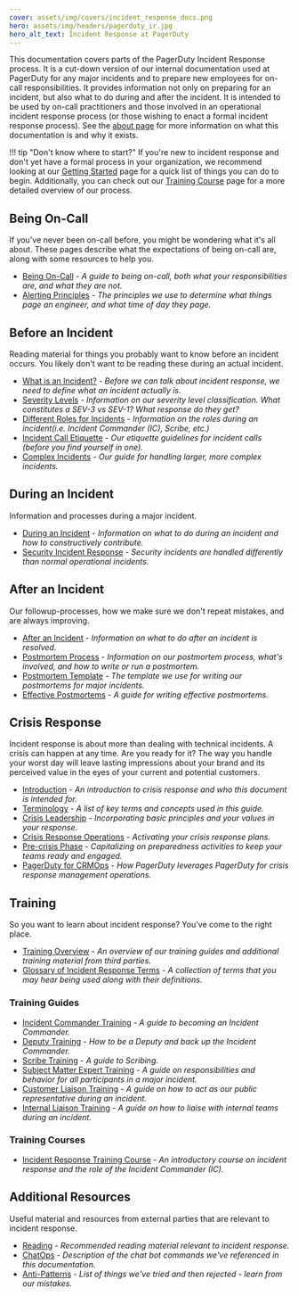 ```yaml
---
cover: assets/img/covers/incident_response_docs.png
hero: assets/img/headers/pagerduty_ir.jpg
hero_alt_text: Incident Response at PagerDuty
---
```

This documentation covers parts of the PagerDuty Incident Response process. It is a cut-down version of our internal documentation used at PagerDuty for any major incidents and to prepare new employees for on-call responsibilities. It provides information not only on preparing for an incident, but also what to do during and after the incident. It is intended to be used by on-call practitioners and those involved in an operational incident response process (or those wishing to enact a formal incident response process). See the [about page](about.md) for more information on what this documentation is and why it exists.

!!! tip "Don't know where to start?"
    If you're new to incident response and don't yet have a formal process in your organization, we recommend looking at our [Getting Started](getting_started.md) page for a quick list of things you can do to begin. Additionally, you can check out our [Training Course](training/courses/incident_response.md) page for a more detailed overview of our process.

## Being On-Call

If you've never been on-call before, you might be wondering what it's all about. These pages describe what the expectations of being on-call are, along with some resources to help you.

* [Being On-Call](oncall/being_oncall.md) - _A guide to being on-call, both what your responsibilities are, and what they are not._
* [Alerting Principles](oncall/alerting_principles.md) - _The principles we use to determine what things page an engineer, and what time of day they page._

## Before an Incident

Reading material for things you probably want to know before an incident occurs. You likely don't want to be reading these during an actual incident.

* [What is an Incident?](before/what_is_an_incident.md) - _Before we can talk about incident response, we need to define what an incident actually is._
* [Severity Levels](before/severity_levels.md) - _Information on our severity level classification. What constitutes a SEV-3 vs SEV-1? What response do they get?_
* [Different Roles for Incidents](before/different_roles.md) - _Information on the roles during an incident(i.e. Incident Commander (IC), Scribe, etc.)_
* [Incident Call Etiquette](before/call_etiquette.md) - _Our etiquette guidelines for incident calls (before you find yourself in one)._
* [Complex Incidents](before/complex_incidents.md) - _Our guide for handling larger, more complex incidents._

## During an Incident

Information and processes during a major incident.

* [During an Incident](during/during_an_incident.md) - _Information on what to do during an incident and how to constructively contribute._
* [Security Incident Response](during/security_incident_response.md) - _Security incidents are handled differently than normal operational incidents._

## After an Incident

Our followup-processes, how we make sure we don't repeat mistakes, and are always improving.

* [After an Incident](after/after_an_incident.md) - _Information on what to do after an incident is resolved._
* [Postmortem Process](after/post_mortem_process.md) - _Information on our postmortem process, what's involved, and how to write or run a postmortem._
* [Postmortem Template](after/post_mortem_template.md) - _The template we use for writing our postmortems for major incidents._
* [Effective Postmortems](after/effective_post_mortems.md) - _A guide for writing effective postmortems._

## Crisis Response 

Incident response is about more than dealing with technical incidents. A crisis can happen at any time. Are you ready for it? The way you handle your worst day will leave lasting impressions about your brand and its perceived value in the eyes of your current and potential customers.

* [Introduction](crisis/crisis_intro.md) - _An introduction to crisis response and who this document is intended for._
* [Terminology](crisis/terms.md) - _A list of key terms and concepts used in this guide._
* [Crisis Leadership](crisis/leadership.md) - _Incorporating basic principles and your values in your response._
* [Crisis Response Operations](crisis/operations.md) - _Activating your crisis response plans._
* [Pre-crisis Phase](crisis/prework.md) - _Capitalizing on preparedness activities to keep your teams ready and engaged._
* [PagerDuty for CRMOps](crisis/pagerduty.md) - _How PagerDuty leverages PagerDuty for crisis response management operations._

## Training

So you want to learn about incident response? You've come to the right place.

* [Training Overview](training/overview.md) - _An overview of our training guides and additional training material from third parties._
* [Glossary of Incident Response Terms](training/glossary.md) - _A collection of terms that you may hear being used along with their definitions._

### Training Guides

* [Incident Commander Training](training/incident_commander.md) - _A guide to becoming an Incident Commander._
* [Deputy Training](training/deputy.md) - _How to be a Deputy and back up the Incident Commander._
* [Scribe Training](training/scribe.md) - _A guide to Scribing._
* [Subject Matter Expert Training](training/subject_matter_expert.md) - _A guide on responsibilities and behavior for all participants in a major incident._
* [Customer Liaison Training](training/customer_liaison.md) - _A guide on how to act as our public representative during an incident._
* [Internal Liaison Training](training/internal_liaison.md) - _A guide on how to liaise with internal teams during an incident._

### Training Courses

* [Incident Response Training Course](training/courses/incident_response.md) - _An introductory course on incident response and the role of the Incident Commander (IC)._

## Additional Resources

Useful material and resources from external parties that are relevant to incident response.

* [Reading](resources/reading.md) - _Recommended reading material relevant to incident response._
* [ChatOps](resources/chatops.md) - _Description of the chat bot commands we've referenced in this documentation._
* [Anti-Patterns](resources/anti_patterns.md) - _List of things we've tried and then rejected - learn from our mistakes._
